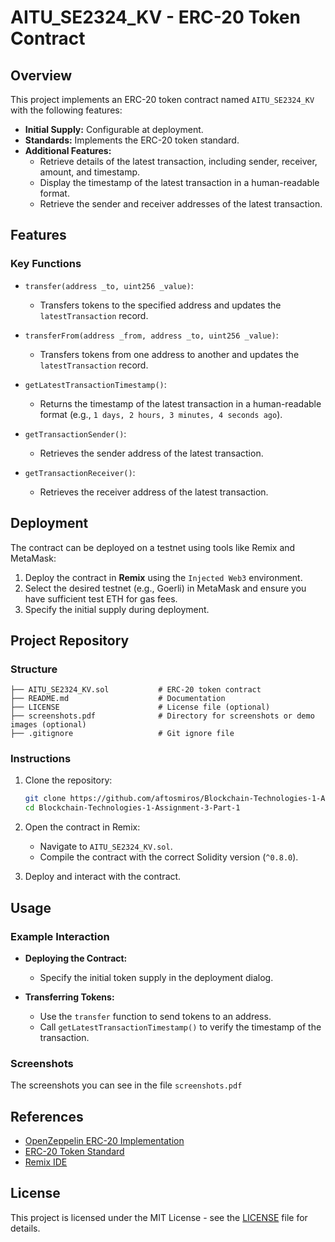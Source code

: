 # AITU_SE2324_KV - ERC-20 Token Contract

## Overview

This project implements an ERC-20 token contract named `AITU_SE2324_KV` with the following features:

- **Initial Supply:** Configurable at deployment.
- **Standards:** Implements the ERC-20 token standard.
- **Additional Features:**
  - Retrieve details of the latest transaction, including sender, receiver, amount, and timestamp.
  - Display the timestamp of the latest transaction in a human-readable format.
  - Retrieve the sender and receiver addresses of the latest transaction.

## Features

### Key Functions
- `transfer(address _to, uint256 _value)`:
  - Transfers tokens to the specified address and updates the `latestTransaction` record.

- `transferFrom(address _from, address _to, uint256 _value)`:
  - Transfers tokens from one address to another and updates the `latestTransaction` record.

- `getLatestTransactionTimestamp()`:
  - Returns the timestamp of the latest transaction in a human-readable format (e.g., `1 days, 2 hours, 3 minutes, 4 seconds ago`).

- `getTransactionSender()`:
  - Retrieves the sender address of the latest transaction.

- `getTransactionReceiver()`:
  - Retrieves the receiver address of the latest transaction.

## Deployment

The contract can be deployed on a testnet using tools like Remix and MetaMask:

1. Deploy the contract in **Remix** using the `Injected Web3` environment.
2. Select the desired testnet (e.g., Goerli) in MetaMask and ensure you have sufficient test ETH for gas fees.
3. Specify the initial supply during deployment.

## Project Repository

### Structure
```
├── AITU_SE2324_KV.sol           # ERC-20 token contract
├── README.md                    # Documentation
├── LICENSE                      # License file (optional)
├── screenshots.pdf              # Directory for screenshots or demo images (optional)
├── .gitignore                   # Git ignore file
```

### Instructions

1. Clone the repository:
   ```bash
   git clone https://github.com/aftosmiros/Blockchain-Technologies-1-Assignment-3-Part-1
   cd Blockchain-Technologies-1-Assignment-3-Part-1
   ```

2. Open the contract in Remix:
   - Navigate to `AITU_SE2324_KV.sol`.
   - Compile the contract with the correct Solidity version (`^0.8.0`).

3. Deploy and interact with the contract.

## Usage

### Example Interaction

- **Deploying the Contract:**
  - Specify the initial token supply in the deployment dialog.

- **Transferring Tokens:**
  - Use the `transfer` function to send tokens to an address.
  - Call `getLatestTransactionTimestamp()` to verify the timestamp of the transaction.

### Screenshots

The screenshots you can see in the file `screenshots.pdf`

## References

- [OpenZeppelin ERC-20 Implementation](https://github.com/OpenZeppelin/openzeppelin-contracts)
- [ERC-20 Token Standard](https://ethereum.org/en/developers/docs/standards/tokens/erc-20/)
- [Remix IDE](https://remix.ethereum.org/)

## License

This project is licensed under the MIT License - see the [LICENSE](LICENSE) file for details.
